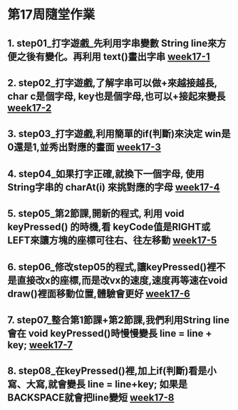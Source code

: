 # 第17周隨堂作業

## 1. step01_打字遊戲_先利用字串變數 String line來方便之後有變化。再利用 text()畫出字串 [week17-1](https://github.com/QASSBB/2020CCE/blob/gh-pages/week17/week17-1.png?raw=true)

## 2. step02_打字遊戲,了解字串可以做+來越接越長, char c是個字母, key也是個字母,也可以+接起來變長 [week17-2](https://github.com/QASSBB/2020CCE/blob/gh-pages/week17-2.png?raw=true)

## 3. step03_打字遊戲,利用簡單的if(判斷)來決定 win是0還是1,並秀出對應的畫面 [week17-3](https://github.com/QASSBB/2020CCE/blob/gh-pages/week17-3.png?raw=true)

## 4. step04_如果打字正確,就換下一個字母, 使用 String字串的 charAt(i) 來挑對應的字母 [week17-4](https://github.com/QASSBB/2020CCE/blob/gh-pages/week17-4.png?raw=true)

## 5. step05_第2節課,開新的程式, 利用 void keyPressed() 的時機,看 keyCode值是RIGHT或LEFT來讓方塊的座標可往右、往左移動 [week17-5](https://github.com/QASSBB/2020CCE/blob/gh-pages/week17-5.png?raw=true)

## 6. step06_修改step05的程式,讓keyPressed()裡不是直接改x的座標,而是改vx的速度,速度再等速在void draw()裡面移動位置,體驗會更好 [week17-6](https://github.com/QASSBB/2020CCE/blob/gh-pages/week17-6.png?raw=true)

## 7. step07_整合第1節課+第2節課,我們利用String line 會在 void keyPressed()時慢慢變長 line = line + key; [week17-7](https://github.com/QASSBB/2020CCE/blob/gh-pages/week17-7.png?raw=true)

## 8. step08_在keyPressed()裡,加上if(判斷)看是小寫、大寫,就會變長 line = line+key; 如果是 BACKSPACE就會把line變短 [week17-8](https://github.com/QASSBB/2020CCE/blob/gh-pages/week17-8.png?raw=true)

